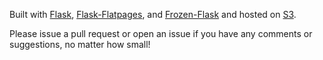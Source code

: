 Built with [Flask](http://flask.pocoo.org/), [Flask-Flatpages](http://pythonhosted.org/Flask-FlatPages/), and [Frozen-Flask](http://pythonhosted.org/Frozen-Flask/) and hosted on [S3](http://aws.amazon.com/s3/).

Please issue a pull request or open an issue if you have any comments or suggestions, no matter how small!
